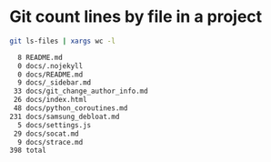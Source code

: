 # Git count lines by file in a project
```bash
git ls-files | xargs wc -l

  8 README.md
  0 docs/.nojekyll
  0 docs/README.md
  9 docs/_sidebar.md
 33 docs/git_change_author_info.md
 26 docs/index.html
 48 docs/python_coroutines.md
231 docs/samsung_debloat.md
  5 docs/settings.js
 29 docs/socat.md
  9 docs/strace.md
398 total
```